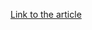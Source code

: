 [Link to the article](https://www.crowdstrike.com/en-us/blog/falcon-for-mobile-unlocks-small-business-security-options/)
